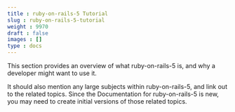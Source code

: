 ```yaml
---
title : ruby-on-rails-5 Tutorial
slug : ruby-on-rails-5-tutorial
weight : 9970
draft : false
images : []
type : docs
---
```


This section provides an overview of what ruby-on-rails-5 is, and why a developer might want to use it.

It should also mention any large subjects within ruby-on-rails-5, and link out to the related topics.  Since the Documentation for ruby-on-rails-5 is new, you may need to create initial versions of those related topics.

